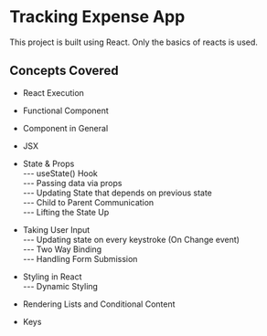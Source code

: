 # Tracking Expense App

This project is built using React. Only the basics of reacts is used. 

## Concepts Covered
- React Execution  
- Functional Component  
- Component in General  
- JSX  

- State & Props  
--- useState() Hook  
--- Passing data via props  
--- Updating State that depends on previous state  
--- Child to Parent Communication   
--- Lifting the State Up  

- Taking User Input  
--- Updating state on every keystroke (On Change event)  
--- Two Way Binding  
--- Handling Form Submission  

- Styling in React  
--- Dynamic Styling  

- Rendering Lists and Conditional Content  
- Keys  